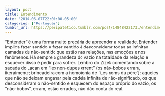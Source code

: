 ```yaml
---
layout: post
title: Entendimento
date: '2016-06-07T22:00:00-05:00'
categories: ["Português"]
tumblr_url: https://peripatetico.tumblr.com/post/148484221731/entendimento
---
```

“Entender” é uma forma muito precária de apreender a realidade. Entender implica fazer sentido e fazer sentido é desconsiderar todas as infinitas camadas de não-sentido que estão nas relações, nas emoções e nos fenômenos. Há sempre a grandeza do vazio na totalidade da relação e esquecer disso é pedir para sofrer. Lembro do Zizek comentando sobre a sacada do Lacan em “les non-dupes errent” (os não-bobos erram, literalmente; brincadeira com a homofonia de “Les noms du père”): aqueles que não se deixam enganar pela cadeia infinita de não-significado, os que desconsideram o não-sentido e esquecem do espaço próprio do vazio, os “não-bobos”, erram, estão errados, não dão conta do real.

